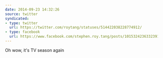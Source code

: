 ```yaml
---
date: 2014-09-23 14:32:26
source: twitter
syndicated:
- type: twitter
  url: https://twitter.com/roytang/statuses/514422038228774912/
- type: facebook
  url: https://www.facebook.com/stephen.roy.tang/posts/10153242363323912
---
```


Oh wow, it's TV season again